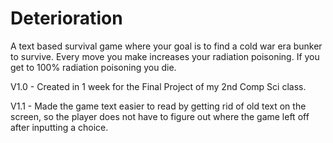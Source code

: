  # Deterioration

A text based survival game where your goal is to find a cold war era bunker to survive.  Every move you make increases your radiation poisoning.  If you get to 100% radiation poisoning you die.

V1.0 - Created in 1 week for the Final Project of my 2nd Comp Sci class.

V1.1 - Made the game text easier to read by getting rid of old text on the screen, so the player does not have to figure out where the game left off after inputting a choice.
